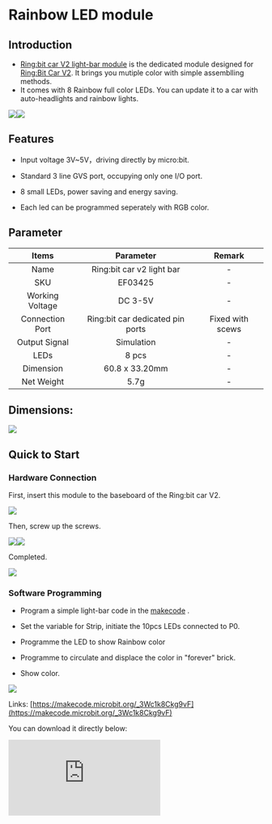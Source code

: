 ﻿# Rainbow LED module

## Introduction

- [Ring:bit car V2 light-bar module](https://www.elecfreaks.com/ring-bit-car-accessories-sonar-bit-tracking-module-and-led-light-bar.html) is the dedicated module designed for [Ring:Bit Car V2](https://shop.elecfreaks.com/products/elecfreaks-micro-bit-ring-bit-v2-car-kit-without-micro-bit-board?_pos=4&_sid=66ba68dec&_ss=r). It brings you mutiple color with simple assemblling methods.
- It comes with 8 Rainbow full color LEDs. You can update it to a car with auto-headlights and rainbow lights.

![](https://wiki-media-ef.oss-cn-hongkong.aliyuncs.com//images/ring_bit_v2_Rainbow_01.jpg)![](https://wiki-media-ef.oss-cn-hongkong.aliyuncs.com//images/ring_bit_v2_Rainbow_02.jpg)

## Features

- Input voltage 3V~5V，driving directly by micro:bit.

- Standard 3 line GVS port, occupying only one I/O port.

- 8 small LEDs, power saving and energy saving.

- Each led can be programmed seperately with RGB color.

## Parameter


 Items | Parameter | Remark
 :-: | :-: |:-:
 Name |Ring:bit car v2 light bar|-
 SKU|EF03425|-
 Working Voltage |DC 3-5V|-
 Connection Port |Ring:bit car dedicated pin ports|Fixed with scews
 Output Signal |Simulation|-
 LEDs |8 pcs|-
 Dimension |60.8 x 33.20mm|-
 Net Weight |5.7g|-


## Dimensions:


 ![](https://wiki-media-ef.oss-cn-hongkong.aliyuncs.com//images/ring_bit_v2_Rainbow_03.png)

## Quick to Start


### Hardware Connection

First, insert this module to the baseboard of the Ring:bit car V2.

![](https://wiki-media-ef.oss-cn-hongkong.aliyuncs.com//images/ring_bit_v2_Rainbow_04.gif)

Then, screw up the screws.

![](https://wiki-media-ef.oss-cn-hongkong.aliyuncs.com//images/ring_bit_v2_Rainbow_05.gif)![](https://wiki-media-ef.oss-cn-hongkong.aliyuncs.com//images/ring_bit_v2_Rainbow_06.gif)

Completed.

![](https://wiki-media-ef.oss-cn-hongkong.aliyuncs.com//images/ring_bit_v2_Rainbow_07.jpg)

### Software Programming


- Program a simple light-bar code in the [makecode](https://makecode.microbit.org/) .

- Set the variable for Strip, initiate the 10pcs LEDs connected to P0.
- Programme the LED to show Rainbow color
- Programme to circulate and displace the color in "forever" brick.
- Show color.

![](https://wiki-media-ef.oss-cn-hongkong.aliyuncs.com//images/ring_bit_v2_Rainbow_08.png)

 Links: [https://makecode.microbit.org/_3Wc1k8Ckg9vF](https://makecode.microbit.org/_3Wc1k8Ckg9vF)

You can download it directly below:

<div
    style={{
        position: 'relative',
        paddingBottom: '60%',
        overflow: 'hidden',
    }}
>
    <iframe
        src="https://makecode.microbit.org/_3Wc1k8Ckg9vF"
        frameborder="0"
        sandbox="allow-popups allow-forms allow-scripts allow-same-origin"
        style={{
            position: 'absolute',
            width: '100%',
            height: '100%',
        }}
    />
</div>

### Result

Rainbow lights.

## FAQ
